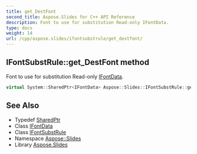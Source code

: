 ```yaml
---
title: get_DestFont
second_title: Aspose.Slides for C++ API Reference
description: Font to use for substitution Read-only IFontData.
type: docs
weight: 14
url: /cpp/aspose.slides/ifontsubstrule/get_destfont/
---
```

## IFontSubstRule::get_DestFont method


Font to use for substitution Read-only [IFontData](../../ifontdata/).

```cpp
virtual System::SharedPtr<IFontData> Aspose::Slides::IFontSubstRule::get_DestFont()=0
```

## See Also

* Typedef [SharedPtr](../../../system/sharedptr/)
* Class [IFontData](../../ifontdata/)
* Class [IFontSubstRule](../)
* Namespace [Aspose::Slides](../../)
* Library [Aspose.Slides](../../../)
